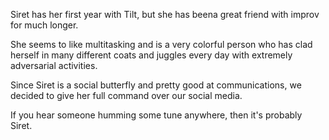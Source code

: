 Siret has her first year with Tilt, but she has beena great
friend with improv for much longer.

She seems to like multitasking and is a very colorful person
who has clad herself in many different coats and juggles
every day with extremely adversarial activities.

Since Siret is a social butterfly and pretty good at
communications, we decided to give her full command
over our social media.

If you hear someone humming some tune anywhere,
then it's probably Siret.
